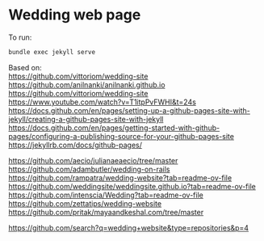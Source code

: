 # Wedding web page 

To run:
```bash 
bundle exec jekyll serve
```
Based on: <br>
https://github.com/vittoriom/wedding-site <br>
https://github.com/anilnanki/anilnanki.github.io <br>
https://github.com/vittoriom/wedding-site <br>
https://www.youtube.com/watch?v=T1itpPvFWHI&t=24s <br>
https://docs.github.com/en/pages/setting-up-a-github-pages-site-with-jekyll/creating-a-github-pages-site-with-jekyll <br>
https://docs.github.com/en/pages/getting-started-with-github-pages/configuring-a-publishing-source-for-your-github-pages-site <br>
https://jekyllrb.com/docs/github-pages/

https://github.com/aecio/julianaeaecio/tree/master  <br>
https://github.com/adambutler/wedding-on-rails <br>
https://github.com/rampatra/wedding-website?tab=readme-ov-file <br>
https://github.com/weddingsite/weddingsite.github.io?tab=readme-ov-file <br>
https://github.com/intenscia/Wedding?tab=readme-ov-file <br>
https://github.com/zettatips/wedding-website <br>
https://github.com/pritak/mayaandkeshal.com/tree/master <br>

https://github.com/search?q=wedding+website&type=repositories&p=4
